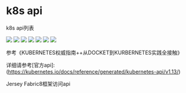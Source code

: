 # k8s api

k8s api列表


![](https://github.com/gmg0829/Img/blob/master/k8s/api/k8s-api-1.png?raw=true)
![](https://github.com/gmg0829/Img/blob/master/k8s/api/k8s-api-2.png?raw=true)
![](https://github.com/gmg0829/Img/blob/master/k8s/api/k8s-api-3.png?raw=true)
![](https://github.com/gmg0829/Img/blob/master/k8s/api/k8s-api-4.png?raw=true)
![](https://github.com/gmg0829/Img/blob/master/k8s/api/k8s-api-5.png?raw=true)
![](https://github.com/gmg0829/Img/blob/master/k8s/api/k8s-api-6.png?raw=true)
![](https://github.com/gmg0829/Img/blob/master/k8s/api/k8s-api-7.png?raw=true)

参考《KUBERNETES权威指南++从DOCKET到KURBERNETES实践全接触》

详细请参考[官方api]:(https://kubernetes.io/docs/reference/generated/kubernetes-api/v1.13/)


Jersey Fabric8框架访问api